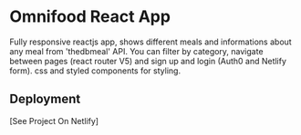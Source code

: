 # Omnifood React App

Fully responsive reactjs app, shows different meals and informations about any meal from 'thedbmeal' API. You can filter by category, navigate between pages (react router V5) and sign up and login (Auth0 and Netlify form). css and styled components for styling.

## Deployment

[See Project On Netlify]
